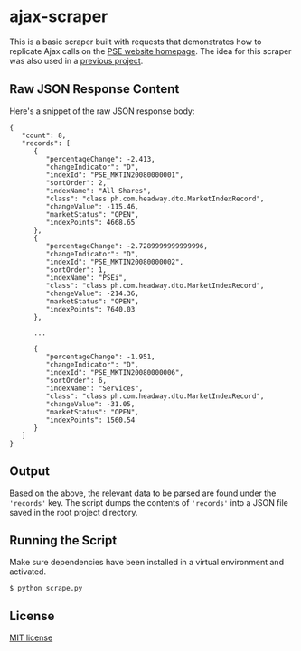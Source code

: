 # ajax-scraper
This is a basic scraper built with requests that demonstrates how to replicate Ajax calls on the [PSE website homepage](https://www.pse.com.ph/stockMarket/home.html). The idea for this scraper was also used in a [previous project](https://github.com/ralphqq/pse-indices-scoreboard).

## Raw JSON Response Content
Here's a snippet of the raw JSON response body:
```
{
   "count": 8,
   "records": [
      {
         "percentageChange": -2.413,
         "changeIndicator": "D",
         "indexId": "PSE_MKTIN20080000001",
         "sortOrder": 2,
         "indexName": "All Shares",
         "class": "class ph.com.headway.dto.MarketIndexRecord",
         "changeValue": -115.46,
         "marketStatus": "OPEN",
         "indexPoints": 4668.65
      },
      {
         "percentageChange": -2.7289999999999996,
         "changeIndicator": "D",
         "indexId": "PSE_MKTIN20080000002",
         "sortOrder": 1,
         "indexName": "PSEi",
         "class": "class ph.com.headway.dto.MarketIndexRecord",
         "changeValue": -214.36,
         "marketStatus": "OPEN",
         "indexPoints": 7640.03
      },

      ...

      {
         "percentageChange": -1.951,
         "changeIndicator": "D",
         "indexId": "PSE_MKTIN20080000006",
         "sortOrder": 6,
         "indexName": "Services",
         "class": "class ph.com.headway.dto.MarketIndexRecord",
         "changeValue": -31.05,
         "marketStatus": "OPEN",
         "indexPoints": 1560.54
      }
   ]
}
```

## Output
Based on the above, the relevant data to be parsed are found under the `'records'` key. The script dumps the contents of `'records'` into a JSON file saved in the root project directory.

## Running the Script
Make sure dependencies have been installed in a virtual environment and activated.
```
$ python scrape.py
```

## License
[MIT license](https://opensource.org/licenses/MIT)